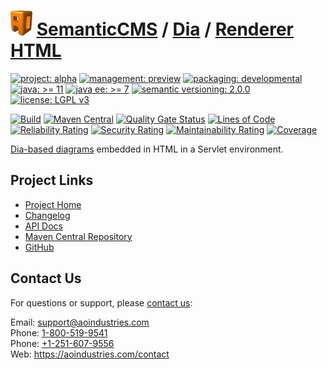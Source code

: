 # [<img src="ao-logo.png" alt="AO Logo" width="35" height="40">](https://github.com/ao-apps) [SemanticCMS](https://github.com/ao-apps/semanticcms) / [Dia](https://github.com/ao-apps/semanticcms-dia) / [Renderer HTML](https://github.com/ao-apps/semanticcms-dia-renderer-html)

[![project: alpha](https://semanticcms.com/ao-badges/project-alpha.svg)](https://aoindustries.com/life-cycle#project-alpha)
[![management: preview](https://semanticcms.com/ao-badges/management-preview.svg)](https://aoindustries.com/life-cycle#management-preview)
[![packaging: developmental](https://semanticcms.com/ao-badges/packaging-developmental.svg)](https://aoindustries.com/life-cycle#packaging-developmental)  
[![java: &gt;= 11](https://semanticcms.com/ao-badges/java-11.svg)](https://docs.oracle.com/en/java/javase/11/)
[![java ee: &gt;= 7](https://semanticcms.com/ao-badges/javaee-7.svg)](https://docs.oracle.com/javaee/7/)
[![semantic versioning: 2.0.0](https://semanticcms.com/ao-badges/semver-2.0.0.svg)](http://semver.org/spec/v2.0.0.html)
[![license: LGPL v3](https://semanticcms.com/ao-badges/license-lgpl-3.0.svg)](https://www.gnu.org/licenses/lgpl-3.0)

[![Build](https://github.com/ao-apps/semanticcms-dia-renderer-html/workflows/Build/badge.svg?branch=master)](https://github.com/ao-apps/semanticcms-dia-renderer-html/actions?query=workflow%3ABuild)
[![Maven Central](https://maven-badges.herokuapp.com/maven-central/com.semanticcms/semanticcms-dia-renderer-html/badge.svg)](https://maven-badges.herokuapp.com/maven-central/com.semanticcms/semanticcms-dia-renderer-html)
[![Quality Gate Status](https://sonarcloud.io/api/project_badges/measure?branch=master&project=com.semanticcms%3Asemanticcms-dia-renderer-html&metric=alert_status)](https://sonarcloud.io/dashboard?branch=master&id=com.semanticcms%3Asemanticcms-dia-renderer-html)
[![Lines of Code](https://sonarcloud.io/api/project_badges/measure?branch=master&project=com.semanticcms%3Asemanticcms-dia-renderer-html&metric=ncloc)](https://sonarcloud.io/component_measures?branch=master&id=com.semanticcms%3Asemanticcms-dia-renderer-html&metric=ncloc)  
[![Reliability Rating](https://sonarcloud.io/api/project_badges/measure?branch=master&project=com.semanticcms%3Asemanticcms-dia-renderer-html&metric=reliability_rating)](https://sonarcloud.io/component_measures?branch=master&id=com.semanticcms%3Asemanticcms-dia-renderer-html&metric=Reliability)
[![Security Rating](https://sonarcloud.io/api/project_badges/measure?branch=master&project=com.semanticcms%3Asemanticcms-dia-renderer-html&metric=security_rating)](https://sonarcloud.io/component_measures?branch=master&id=com.semanticcms%3Asemanticcms-dia-renderer-html&metric=Security)
[![Maintainability Rating](https://sonarcloud.io/api/project_badges/measure?branch=master&project=com.semanticcms%3Asemanticcms-dia-renderer-html&metric=sqale_rating)](https://sonarcloud.io/component_measures?branch=master&id=com.semanticcms%3Asemanticcms-dia-renderer-html&metric=Maintainability)
[![Coverage](https://sonarcloud.io/api/project_badges/measure?branch=master&project=com.semanticcms%3Asemanticcms-dia-renderer-html&metric=coverage)](https://sonarcloud.io/component_measures?branch=master&id=com.semanticcms%3Asemanticcms-dia-renderer-html&metric=Coverage)

[Dia-based diagrams](https://wiki.gnome.org/Apps/Dia/) embedded in HTML in a Servlet environment.

## Project Links
* [Project Home](https://semanticcms.com/dia/renderer/html/)
* [Changelog](https://semanticcms.com/dia/renderer/html/changelog)
* [API Docs](https://semanticcms.com/dia/renderer/html/apidocs/)
* [Maven Central Repository](https://search.maven.org/artifact/com.semanticcms/semanticcms-dia-renderer-html)
* [GitHub](https://github.com/ao-apps/semanticcms-dia-renderer-html)

## Contact Us
For questions or support, please [contact us](https://aoindustries.com/contact):

Email: [support@aoindustries.com](mailto:support@aoindustries.com)  
Phone: [1-800-519-9541](tel:1-800-519-9541)  
Phone: [+1-251-607-9556](tel:+1-251-607-9556)  
Web: https://aoindustries.com/contact

